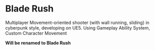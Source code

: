 # Blade Rush
Multiplayer Movement-oriented shooter (with wall running, sliding) in cyberpunk style, developing on UE5. Using Gameplay Ability System, Custom Character Movement

**Will be renamed to Blade Rush**

